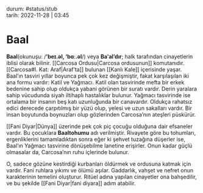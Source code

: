 durum: #status/stub    
tarih: 2022-11-28 | 03:45
# Baal
**Baal**(okunuşu: /**’beɪ.əl, ‘bɑː.əl**/) veya **Baʽal’dır**; halk tarafından cinayetlerin iblisi olarak bilinir. [[Carcosa Ordusu|Carcosa ordusunun]] komutanıdır. [[Carcosa#I. Kat: Araf|Araf’ta]] bulunan [[Kanlı Kale]] içerisinde yaşar. Baal’ın tasviri yıllar boyunca pek çok kez değişmiştir, fakat karşılaşılan iki ana formu vardır: Katil ve Yağmacı. Katil olan tasvirinde mefta bir erkek bedenine sahip olup oldukça yabani görünen bir suratı vardır. Derin yaralara sahip vücudunda siyah iltihaplı hastalıklar bulunur. Yağmacı tasvirinde ise ortalama bir insanın beş katı uzunluğunda bir canavardır. Oldukça rahatsız edici derecede çarpıtılmış bir yüzü olup, yelesi ve uzun sakalları vardır. Bir insan boyutunda boynuzları olup gözlerinden Carcosa’nın ateşleri püskürür.

[[Fani Diyar|Dünya]] üzerinde pek çok piç çocuğu olduğuna dair efsaneler vardır. Bu çocuklara **Baaltohumu** adı verilmiştir. Rivayete göre bu tohumları, ergenliklerini tamamladıktan sonra eğer ki şehvet tuzağına düşerler ise, Baal’ın Yağmacı tasvirine dönüşebilme lanetine erişirler. Onun kadar güçlü olmasalar da, Carcosa’nın ruhu içlerinde bulunur.

O, sadece gözüne kestirdiği kurbanları öldürmek ve ordusuna katmak için vardır. Fani ruhlara yıkımı ve ölümü aşılar. Gaddarlık, vahşet ve nefret onun karakterinin temelini oluşturur. Ritüel adına yapılan cinayetler ona bahşedilir, ve bu şekilde [[Fani Diyar|fani diyara]] adım atabilir.